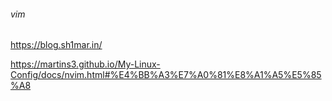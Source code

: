 ###### vim

https://blog.sh1mar.in/

https://martins3.github.io/My-Linux-Config/docs/nvim.html#%E4%BB%A3%E7%A0%81%E8%A1%A5%E5%85%A8